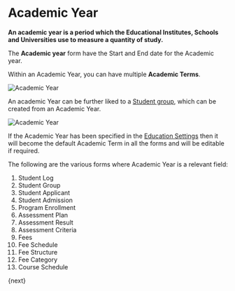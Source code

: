<!-- add-breadcrumbs -->
# Academic Year

**An academic year is a period which the Educational Institutes, Schools and Universities use to measure a quantity of study.**

The **Academic year** form have the Start and End date for the Academic year.

Within an Academic Year, you can have multiple **Academic Terms**.

![Academic Year](/docs/assets/img/education/education-academic-year-1.png)

An academic Year can be further liked to a [Student group](/docs/user/manual/en/education/student-group), which can be created from an Academic Year.

![Academic Year](/docs/assets/img/education/education-academic-year-2.png)

If the Academic Year has been specified in the [Education Settings](/docs/user/manual/en/education/education-settings) then it will become the default Academic Term in all the forms and will be editable if required.

The following are the various forms where Academic Year is a relevant field:

1. Student Log
1. Student Group
1. Student Applicant
1. Student Admission
1. Program Enrollment
1. Assessment Plan
1. Assessment Result
1. Assessment Criteria
1. Fees
1. Fee Schedule
1. Fee Structure
1. Fee Category
1. Course Schedule

{next} 
